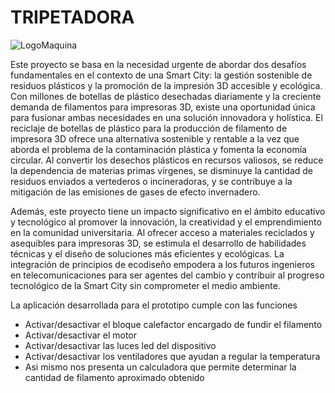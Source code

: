 # TRIPETADORA

![LogoMaquina](https://github.com/user-attachments/assets/978c2864-943d-456a-a63c-985f44910219)

Este proyecto se basa en la necesidad urgente de abordar dos desafíos fundamentales en el contexto de una Smart City: la gestión sostenible 
de residuos plásticos y la promoción de la impresión 3D accesible y ecológica. Con millones de botellas de plástico desechadas diariamente y 
la creciente demanda de filamentos para impresoras 3D, existe una oportunidad única para fusionar ambas necesidades en una solución innovadora 
y holística. El reciclaje de botellas de plástico para la producción de filamento de impresora 3D ofrece una alternativa sostenible y rentable 
a la vez que aborda el problema de la contaminación plástica y fomenta la economía circular. Al convertir los desechos plásticos en recursos 
valiosos, se reduce la dependencia de materias primas vírgenes, se disminuye la cantidad de residuos enviados a vertederos o incineradoras, y
se contribuye a la mitigación de las emisiones de gases de efecto invernadero.

Además, este proyecto tiene un impacto significativo en el ámbito educativo y tecnológico al promover la innovación, la creatividad y el 
emprendimiento en la comunidad universitaria. Al ofrecer acceso a materiales reciclados y asequibles para impresoras 3D, se estimula el 
desarrollo de habilidades técnicas y el diseño de soluciones más eficientes y ecológicas. La integración de principios de ecodiseño empodera
a los futuros ingenieros en telecomunicaciones para ser agentes del cambio y contribuir al progreso tecnológico de la Smart City sin 
comprometer el medio ambiente.

La aplicación desarrollada para el prototipo cumple con las funciones
* Activar/desactivar el bloque calefactor encargado de fundir el filamento
* Activar/desactivar el motor
* Activar/desactivar las luces led del dispositivo
* Activar/desactivar los ventiladores que ayudan a regular la temperatura
* Asi mismo nos presenta un calculadora que permite determinar la cantidad de filamento aproximado obtenido
